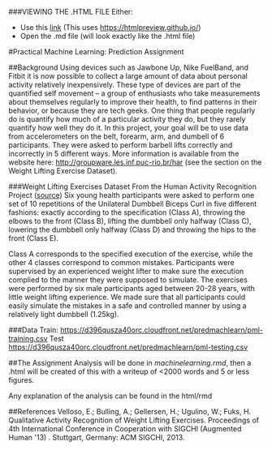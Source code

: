 ###VIEWING THE .HTML FILE
Either:
- Use this [link](https://htmlpreview.github.io/?https://github.com/Gd4pL4E/PracticalMachineLearning/blob/master/machinelearning.html) (This uses https://htmlpreview.github.io/)
- Open the .md file (will look exactly like the .html file)


#Practical Machine Learning: Prediction Assignment

##Background
Using devices such as Jawbone Up, Nike FuelBand, and Fitbit it is now possible to collect a large amount of data about personal activity relatively inexpensively. These type of devices are part of the quantified self movement – a group of enthusiasts who take measurements about themselves regularly to improve their health, to find patterns in their behavior, or because they are tech geeks. One thing that people regularly do is quantify how much of a particular activity they do, but they rarely quantify how well they do it. In this project, your goal will be to use data from accelerometers on the belt, forearm, arm, and dumbell of 6 participants. They were asked to perform barbell lifts correctly and incorrectly in 5 different ways. More information is available from the website here: http://groupware.les.inf.puc-rio.br/har (see the section on the Weight Lifting Exercise Dataset).

###Weight Lifting Exercises Dataset
From the Human Activity Recognition Project ([source](http://groupware.les.inf.puc-rio.br/har#weight_lifting_exercises))
Six young health participants were asked to perform one set of 10 repetitions of the Unilateral Dumbbell Biceps Curl in five different fashions: exactly according to the specification (Class A), throwing the elbows to the front (Class B), lifting the dumbbell only halfway (Class C), lowering the dumbbell only halfway (Class D) and throwing the hips to the front (Class E).

Class A corresponds to the specified execution of the exercise, while the other 4 classes correspond to common mistakes. Participants were supervised by an experienced weight lifter to make sure the execution complied to the manner they were supposed to simulate. The exercises were performed by six male participants aged between 20-28 years, with little weight lifting experience. We made sure that all participants could easily simulate the mistakes in a safe and controlled manner by using a relatively light dumbbell (1.25kg).

###Data
Train:	https://d396qusza40orc.cloudfront.net/predmachlearn/pml-training.csv
Test	https://d396qusza40orc.cloudfront.net/predmachlearn/pml-testing.csv

##The Assignment
Analysis will be done in *machinelearning.rmd*, then a .html will be created of this with a writeup of <2000 words and 5 or less figures.

Any explanation of the analysis can be found in the html/rmd

##References
Velloso, E.; Bulling, A.; Gellersen, H.; Ugulino, W.; Fuks, H. Qualitative Activity Recognition of Weight Lifting Exercises. Proceedings of 4th International Conference in Cooperation with SIGCHI (Augmented Human '13) . Stuttgart, Germany: ACM SIGCHI, 2013. 
